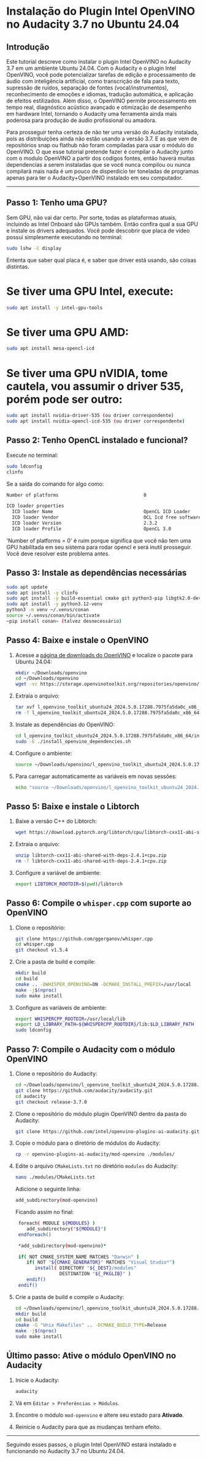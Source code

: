 
# Instalação do Plugin Intel OpenVINO no Audacity 3.7 no Ubuntu 24.04

## Introdução
Este tutorial descreve como instalar o plugin Intel OpenVINO no Audacity 3.7 em um ambiente Ubuntu 24.04. 
Com o Audacity e o plugin Intel OpenVINO, você pode potencializar tarefas de edição e processamento de áudio com inteligência artificial, como transcrição de fala para texto, supressão de ruídos, separação de fontes (vocal/instrumentos), reconhecimento de emoções e idiomas, tradução automática, e aplicação de efeitos estilizados. Além disso, o OpenVINO permite processamento em tempo real, diagnóstico acústico avançado e otimização de desempenho em hardware Intel, tornando o Audacity uma ferramenta ainda mais poderosa para produção de áudio profissional ou amadora.

Para prosseguir tenha certeza de não ter uma versão do Audacity instalada, pois as distribuições ainda não estão usando a versão 3.7. E as que vem de repositórios snap ou flathub não foram compiladas para usar o módulo do OpenVINO. 
O que esse tutorial pretende fazer é compilar o Audacity junto com o modulo OpenVINO a partir dos codigos fontes, então haverá muitas dependencias a serem instaladas que se você nunca compilou ou nunca compilará mais nada é um pouco de disperdicio ter toneladas de programas apenas para ter o Audacity+OpenVINO instalado em seu computador.

---
## Passo 1: Tenho uma GPU?
Sem GPU, não vai dar certo. Por sorte, todas as plataformas atuais, incluindo as Intel Onboard são GPUs também. Então confira qual a sua GPU e instale os drivers adequados. Você pode descobrir que placa de vídeo possui simplesmente executando no terminal:
```bash
sudo lshw -C display
``` 
Ententa que saber qual placa é, e saber que driver está usando, são coisas distintas.

# Se tiver uma GPU Intel, execute:
```bash
sudo apt install -y intel-gpu-tools
```

# Se tiver uma GPU AMD:
```bash
sudo apt install mesa-opencl-icd
```

# Se tiver uma GPU nVIDIA, tome cautela, vou assumir o driver 535, porém pode ser outro:
```bash
sudo apt install nvidia-driver-535 (ou driver correspondente)
sudo apt install nvidia-opencl-icd-535 (ou driver correspondente)
```
## Passo 2: Tenho OpenCL instalado e funcional? 
Execute no terminal:
```bash
sudo ldconfig
clinfo
```
Se a saída do comando for algo como:
```bash
Number of platforms                               0

ICD loader properties
  ICD loader Name                                 OpenCL ICD Loader
  ICD loader Vendor                               OCL Icd free software
  ICD loader Version                              2.3.2
  ICD loader Profile                              OpenCL 3.0
```
'Number of platforms = 0' é ruim porque significa que você não tem uma GPU habilitada em seu sistema para rodar opencl e será inutil prosseguir. Você deve resolver este problema antes.

## Passo 3: Instale as dependências necessárias

```bash
sudo apt update
sudo apt install -y clinfo
sudo apt install -y build-essential cmake git python3-pip libgtk2.0-dev libasound2-dev libjack-jackd2-dev uuid-dev ocl-icd-opencl-dev
sudo apt install -y python3.12-venv
python3 -m venv ~/.venvs/conan
source ~/.venvs/conan/bin/activate
~pip install conan~ (talvez desnecessário)
```

## Passo 4: Baixe e instale o OpenVINO

1. Acesse a [página de downloads do OpenVINO](https://github.com/openvinotoolkit/openvino/releases) e localize o pacote para Ubuntu 24.04:
    ```bash
    mkdir ~/Downloads/openvino
    cd ~/Downloads/openvino
    wget -vc https://storage.openvinotoolkit.org/repositories/openvino/packages/2024.5/linux/l_openvino_toolkit_ubuntu24_2024.5.0.17288.7975fa5da0c_x86_64.tgz
    ```

2. Extraia o arquivo:
    ```bash
    tar xvf l_openvino_toolkit_ubuntu24_2024.5.0.17288.7975fa5da0c_x86_64.tgz
    rm -f l_openvino_toolkit_ubuntu24_2024.5.0.17288.7975fa5da0c_x86_64.tgz
    ```

3. Instale as dependências do OpenVINO:
    ```bash
    cd l_openvino_toolkit_ubuntu24_2024.5.0.17288.7975fa5da0c_x86_64/install_dependencies/
    sudo -E ./install_openvino_dependencies.sh
    ```

4. Configure o ambiente:
    ```bash
    source ~/Downloads/openvino/l_openvino_toolkit_ubuntu24_2024.5.0.17288.7975fa5da0c_x86_64/setupvars.sh
    ```

5. Para carregar automaticamente as variáveis em novas sessões:
    ```bash
    echo "source ~/Downloads/openvino/l_openvino_toolkit_ubuntu24_2024.5.0.17288.7975fa5da0c_x86_64/setupvars.sh" >> ~/.bashrc
    ```
## Passo 5: Baixe e instale o Libtorch

1. Baixe a versão C++ do Libtorch:
    ```bash
    wget https://download.pytorch.org/libtorch/cpu/libtorch-cxx11-abi-shared-with-deps-2.4.1%2Bcpu.zip
    ```

2. Extraia o arquivo:
    ```bash
    unzip libtorch-cxx11-abi-shared-with-deps-2.4.1+cpu.zip
    rm -f libtorch-cxx11-abi-shared-with-deps-2.4.1+cpu.zip
    ```

3. Configure a variável de ambiente:
    ```bash
    export LIBTORCH_ROOTDIR=$(pwd)/libtorch
    ```
## Passo 6: Compile o `whisper.cpp` com suporte ao OpenVINO

1. Clone o repositório:
    ```bash
    git clone https://github.com/ggerganov/whisper.cpp
    cd whisper.cpp
    git checkout v1.5.4
    ```

2. Crie a pasta de build e compile:
    ```bash
    mkdir build
    cd build
    cmake .. -DWHISPER_OPENVINO=ON -DCMAKE_INSTALL_PREFIX=/usr/local
    make -j$(nproc)
    sudo make install
    ```
    
4. Configure as variáveis de ambiente:
    ```bash
    export WHISPERCPP_ROOTDIR=/usr/local/lib
    export LD_LIBRARY_PATH=${WHISPERCPP_ROOTDIR}/lib:$LD_LIBRARY_PATH
    sudo ldconfig
    ```

## Passo 7: Compile o Audacity com o módulo OpenVINO

1. Clone o repositório do Audacity:
    ```bash
    cd ~/Downloads/openvino/l_openvino_toolkit_ubuntu24_2024.5.0.17288.7975fa5da0c_x86_64
    git clone https://github.com/audacity/audacity.git
    cd audacity
    git checkout release-3.7.0
    ```

2. Clone o repositório do módulo plugin OpenVINO dentro da pasta do Audacity:
    ```bash
    git clone https://github.com/intel/openvino-plugins-ai-audacity.git
    ```   
3. Copie o módulo para o diretório de módulos do Audacity:
    ```bash
    cp -r openvino-plugins-ai-audacity/mod-openvino ./modules/    
    ```
4. Edite o arquivo `CMakeLists.txt` no diretório `modules` do Audacity:
    ```bash
    nano ./modules/CMakeLists.txt
    ```

    Adicione o seguinte linha:
    ```bash
    add_subdirectory(mod-openvino)
    ```
    
   Ficando assim no final:
   
   ```bash
    foreach( MODULE ${MODULES} )
       add_subdirectory("${MODULE}")
    endforeach()

    *add_subdirectory(mod-openvino)*

    if( NOT CMAKE_SYSTEM_NAME MATCHES "Darwin" )
       if( NOT "${CMAKE_GENERATOR}" MATCHES "Visual Studio*")
          install( DIRECTORY "${_DEST}/modules"
                   DESTINATION "${_PKGLIB}" )
       endif()
    endif()
   ```
 
5. Crie a pasta de build e compile o Audacity:
    ```bash
    cd ~/Downloads/openvino/l_openvino_toolkit_ubuntu24_2024.5.0.17288.7975fa5da0c_x86_64/audacity
    mkdir build
    cd build
    cmake -G "Unix Makefiles" .. -DCMAKE_BUILD_TYPE=Release
    make -j$(nproc)
    sudo make install
    ```

## Último passo: Ative o módulo OpenVINO no Audacity

1. Inicie o Audacity:
    ```bash
    audacity
    ```

2. Vá em `Editar > Preferências > Módulos`.

3. Encontre o módulo `mod-openvino` e altere seu estado para **Ativado**.

4. Reinicie o Audacity para que as mudanças tenham efeito.

---

Seguindo esses passos, o plugin Intel OpenVINO estará instalado e funcionando no Audacity 3.7 no Ubuntu 24.04.
